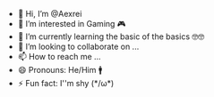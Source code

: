 - 👋 Hi, I’m @Aexrei
- 👀 I’m interested in Gaming 🎮
- 🌱 I’m currently learning the basic of the basics 🤓🤓
- 💞️ I’m looking to collaborate on ...
- 📫 How to reach me ...
- 😄 Pronouns: He/Him 🚹
- ⚡ Fun fact: I''m shy (*/ω\*)

<!---
Aexrei/Aexrei is a ✨ special ✨ repository because its `README.md` (this file) appears on your GitHub profile.
You can click the Preview link to take a look at your changes.
--->
